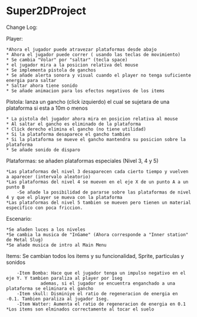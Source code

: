 # Super2DProject

Change Log:

Player: 

	*Ahora el jugador puede atravezar plataformas desde abajo
	* Ahora el jugador puede correr ( usando las teclas de movimiento)
	* Se cambia "Volar" por "saltar" (tecla space)
	* el jugador mira a la posicion relativa del mouse
	* Se implementa pistola de ganchos
	* Se añade alerta sonora y visual cuando el player no tenga suficiente energia para saltar
	* Saltar ahora tiene sonido
	* Se añade animacion para los efectos negativos de los items
	
Pistola: lanza un gancho (click izquierdo) el cual se sujetara de una plataforma si esta a 10m o menos
	
	* La pistola del jugador ahora mira en posicion relativa al mouse
	* Al saltar el gancho es eliminado de la plataforma
	* Click derecho elimina el gancho (no tiene utilidad)
	* Si la plataforma desaparece el gancho tambien
	* Si la plataforma se mueve el gancho mantendra su posicion sobre la plataforma
 	* Se añade sonido de disparo	

Plataformas: se añaden plataformas especiales (Nivel 3, 4 y 5)
	
	*Las plataformas del nivel 3 desaparecen cada cierto tiempo y vuelven a aparecer (intervalo aleatorio)
	*Las plataformas del nivel 4 se mueven en el eje X de un punto A a un punto B
		-Se añade la posibilidad de pararse sobre las plataformas de nivel 4 y que el player se mueva con la plataforma
	*Las plataformas del nivel 5 tambien se mueven pero tienen un material especifico con poca friccion.

Escenario: 

	*Se añaden luces a los niveles 
	*Se cambia la musica de "InGame" (Ahora corresponde a "Inner station" de Metal Slug)
	*Se añade musica de intro al Main Menu
 
Items: Se cambian todos los items y su funcionalidad, Sprite, particulas y sonidos
	
		-Item Bomba: Hace que el jugador tenga un impulso negativo en el eje Y. Y tambien paraliza al player por 1seg
			     ademas, si el jugador se encuentra enganchado a una plataforma se eliminara el gancho
		-Item skull: Disminiye el ratio de regeneracion de energia en -0.1. Tambien paraliza al jugador	1seg.
		-Item Watter: Aumenta el ratio de regeneracion de energia en 0.1
	*Los items son elminados correctamente al tocar el suelo		     


